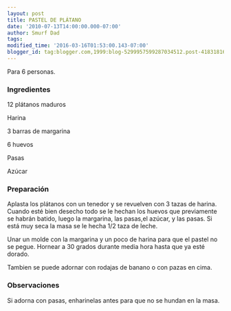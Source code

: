 ```yaml
---
layout: post
title: PASTEL DE PLÁTANO
date: '2010-07-13T14:00:00.000-07:00'
author: Smurf Dad
tags: 
modified_time: '2016-03-16T01:53:00.143-07:00'
blogger_id: tag:blogger.com,1999:blog-5299957599287034512.post-4183181699175898873
---
```


Para 6 personas.

<h3>Ingredientes</h3>

12 plátanos maduros

Harina

3 barras de margarina

6 huevos

Pasas

Azúcar

<h3>Preparación</h3>

Aplasta los plátanos con un tenedor y se revuelven con 3 tazas de harina. Cuando esté bien desecho todo se le hechan los huevos que previamente se habrán batido, luego la margarina, las pasas,el azúcar, y las pasas. Si está muy seca la masa se le hecha 1/2 taza de leche.

Unar un molde con la margarina y un poco de harina para que el pastel no se pegue. Hornear a 30 grados durante media hora hasta que ya esté dorado.

Tambien se puede adornar con rodajas de banano o con pazas en cima.

<h3>Observaciones</h3>

Si adorna con pasas, enharinelas antes para que no se hundan en la masa.

